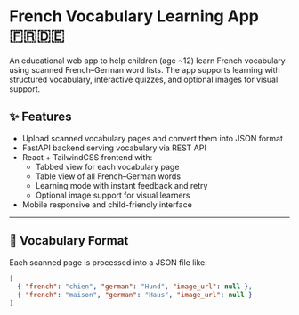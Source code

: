 # French Vocabulary Learning App 🇫🇷🇩🇪

An educational web app to help children (age ~12) learn French vocabulary using scanned French–German word lists. The app supports learning with structured vocabulary, interactive quizzes, and optional images for visual support.

## ✨ Features

- Upload scanned vocabulary pages and convert them into JSON format
- FastAPI backend serving vocabulary via REST API
- React + TailwindCSS frontend with:
  - Tabbed view for each vocabulary page
  - Table view of all French–German words
  - Learning mode with instant feedback and retry
  - Optional image support for visual learners
- Mobile responsive and child-friendly interface

---

## 🧠 Vocabulary Format

Each scanned page is processed into a JSON file like:

```json
[
  { "french": "chien", "german": "Hund", "image_url": null },
  { "french": "maison", "german": "Haus", "image_url": null }
]
